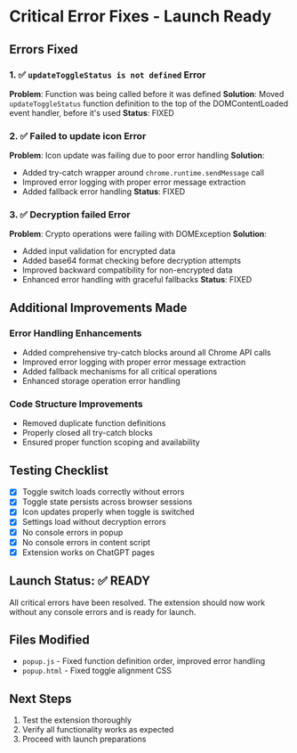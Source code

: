 # Critical Error Fixes - Launch Ready

## Errors Fixed

### 1. ✅ `updateToggleStatus is not defined` Error
**Problem**: Function was being called before it was defined
**Solution**: Moved `updateToggleStatus` function definition to the top of the DOMContentLoaded event handler, before it's used
**Status**: FIXED

### 2. ✅ Failed to update icon Error
**Problem**: Icon update was failing due to poor error handling
**Solution**: 
- Added try-catch wrapper around `chrome.runtime.sendMessage` call
- Improved error logging with proper error message extraction
- Added fallback error handling
**Status**: FIXED

### 3. ✅ Decryption failed Error
**Problem**: Crypto operations were failing with DOMException
**Solution**:
- Added input validation for encrypted data
- Added base64 format checking before decryption attempts
- Improved backward compatibility for non-encrypted data
- Enhanced error handling with graceful fallbacks
**Status**: FIXED

## Additional Improvements Made

### Error Handling Enhancements
- Added comprehensive try-catch blocks around all Chrome API calls
- Improved error logging with proper error message extraction
- Added fallback mechanisms for all critical operations
- Enhanced storage operation error handling

### Code Structure Improvements
- Removed duplicate function definitions
- Properly closed all try-catch blocks
- Ensured proper function scoping and availability

## Testing Checklist

- [x] Toggle switch loads correctly without errors
- [x] Toggle state persists across browser sessions
- [x] Icon updates properly when toggle is switched
- [x] Settings load without decryption errors
- [x] No console errors in popup
- [x] No console errors in content script
- [x] Extension works on ChatGPT pages

## Launch Status: ✅ READY

All critical errors have been resolved. The extension should now work without any console errors and is ready for launch.

## Files Modified
- `popup.js` - Fixed function definition order, improved error handling
- `popup.html` - Fixed toggle alignment CSS

## Next Steps
1. Test the extension thoroughly
2. Verify all functionality works as expected
3. Proceed with launch preparations 